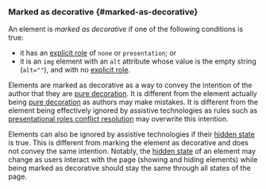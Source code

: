 ### Marked as decorative {#marked-as-decorative}

An element is _marked as decorative_ if one of the following conditions is true:

- it has an [explicit role][] of `none` or `presentation`; or
- it is an `img` element with an `alt` attribute whose value is the empty string (`alt=""`), and with no [explicit role][].

Elements are marked as decorative as a way to convey the intention of the author that they are [pure decoration][]. It is different from the element actually being [pure decoration][] as authors may make mistakes. It is different from the element being effectively ignored by assistive technologies as rules such as [presentational roles conflict resolution][] may overwrite this intention.

Elements can also be ignored by assistive technologies if their [hidden state][] is true. This is different from marking the element as decorative and does not convey the same intention. Notably, the [hidden state][] of an element may change as users interact with the page (showing and hiding elements) while being marked as decorative should stay the same through all states of the page.

[explicit role]: #explicit-role 'Definition of Explicit Role'
[hidden state]: #hidden-state 'Definition of Hidden State'
[presentational roles conflict resolution]: https://www.w3.org/TR/wai-aria-1.1/#conflict_resolution_presentation_none 'Presentational Roles Conflict Resolution'
[pure decoration]: https://www.w3.org/TR/WCAG21/#dfn-pure-decoration 'WCAG definition of Pure Decoration'
